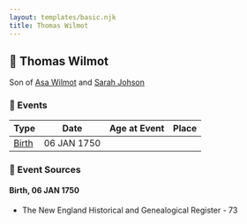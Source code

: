 ```yaml
---
layout: templates/basic.njk
title: Thomas Wilmot
---
```

## 🔵 Thomas Wilmot

Son of [Asa Wilmot](/people/1/15735504) and [Sarah Johson](/people/4/48968878)

### 📆 Events

Type | Date | Age at Event | Place
------ | ------ | ------ | ------
[Birth](#event-event-2) | 06 JAN 1750 |  |

### 📰 Event Sources

#### <a id="event-event-2"></a> Birth, 06 JAN 1750
* The New England Historical and Genealogical Register  - 73
